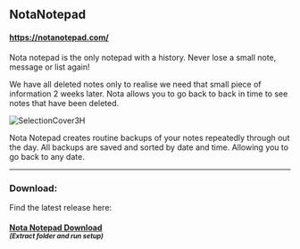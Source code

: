 ## NotaNotepad     
#### https://notanotepad.com/

Nota notepad is the only notepad with a history. Never lose a small note, message or list again!

We have all deleted notes only to realise we need that small piece of information 2 weeks later. 
Nota allows you to go back to back in time to see notes that have been deleted.  

![SelectionCover3H](https://user-images.githubusercontent.com/60064374/75121118-63a18d80-5691-11ea-9e8e-1f0c841f479a.png)

Nota Notepad creates routine backups of your notes repeatedly through out the day.
All backups are saved and sorted by date and time. Allowing you to go back to any date.


_______________________________________________________________________________________


### **Download:** 
Find the latest release here:
#### [Nota Notepad Download](https://github.com/RichardB-Dev/NotaNotepad/releases/latest)<br><sub> _(Extract folder and run setup)_ </sub></br>




